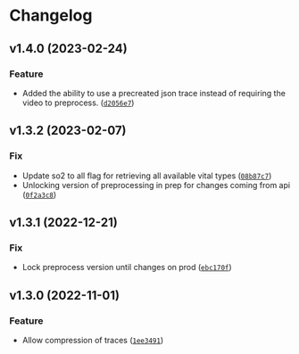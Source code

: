 # Changelog

<!--next-version-placeholder-->

## v1.4.0 (2023-02-24)
### Feature
* Added the ability to use a precreated json trace instead of requiring the video to preprocess. ([`d2056e7`](https://source.presagesecurity.com/presage/developers/presage_technologies/-/commit/d2056e7d8d0d951083b8a8aba0acfe62df246903))

## v1.3.2 (2023-02-07)
### Fix
* Update so2 to all flag for retrieving all available vital types ([`08b87c7`](https://source.presagesecurity.com/presage/developers/presage_technologies/-/commit/08b87c7a2d7528edb83aea189cc1923f5f09daa1))
* Unlocking version of preprocessing in prep for changes coming from api ([`0f2a3c8`](https://source.presagesecurity.com/presage/developers/presage_technologies/-/commit/0f2a3c84e6f06a66032856b6f81c86ae6f7c1c12))

## v1.3.1 (2022-12-21)
### Fix
* Lock preprocess version until changes on prod ([`ebc170f`](https://source.presagesecurity.com/presage/developers/presage_technologies/-/commit/ebc170f66e287fac766126210e1e2c91a0bab274))

## v1.3.0 (2022-11-01)
### Feature
* Allow compression of traces ([`1ee3491`](https://source.presagesecurity.com/presage/developers/presage_technologies/-/commit/1ee34912be3827beb03a7f4296c9271f3d27fad3))
